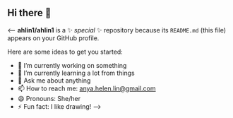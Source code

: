 ## Hi there 👋

<--
**ahlin1/ahlin1** is a ✨ _special_ ✨ repository because its `README.md` (this file) appears on your GitHub profile.

Here are some ideas to get you started:

- 🔭 I’m currently working on something
- 🌱 I’m currently learning a lot from things
- 💬 Ask me about anything
- 📫 How to reach me: anya.helen.lin@gmail.com
- 😄 Pronouns: She/her
- ⚡ Fun fact: I like drawing!
-->
